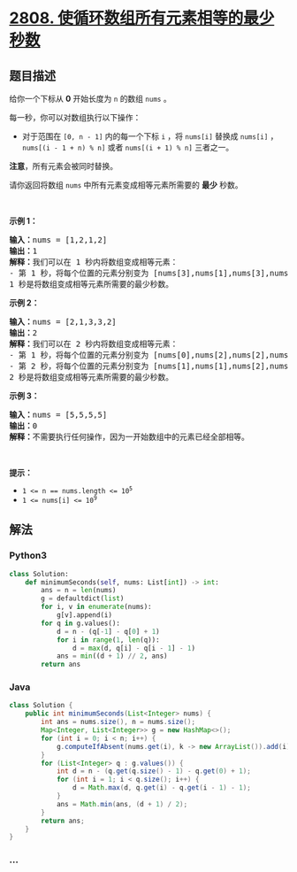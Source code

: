 # [2808. 使循环数组所有元素相等的最少秒数](https://leetcode-cn.com/problems/minimum-seconds-to-equalize-a-circular-array)



## 题目描述

<!-- 这里写题目描述 -->

<p>给你一个下标从 <strong>0</strong>&nbsp;开始长度为 <code>n</code>&nbsp;的数组&nbsp;<code>nums</code>&nbsp;。</p>

<p>每一秒，你可以对数组执行以下操作：</p>

<ul>
	<li>对于范围在&nbsp;<code>[0, n - 1]</code>&nbsp;内的每一个下标&nbsp;<code>i</code>&nbsp;，将&nbsp;<code>nums[i]</code> 替换成&nbsp;<code>nums[i]</code>&nbsp;，<code>nums[(i - 1 + n) % n]</code>&nbsp;或者&nbsp;<code>nums[(i + 1) % n]</code>&nbsp;三者之一。</li>
</ul>

<p><strong>注意</strong>，所有元素会被同时替换。</p>

<p>请你返回将数组 <code>nums</code>&nbsp;中所有元素变成相等元素所需要的 <strong>最少</strong>&nbsp;秒数。</p>

<p>&nbsp;</p>

<p><strong>示例 1：</strong></p>

<pre><b>输入：</b>nums = [1,2,1,2]
<b>输出：</b>1
<b>解释：</b>我们可以在 1 秒内将数组变成相等元素：
- 第 1 秒，将每个位置的元素分别变为 [nums[3],nums[1],nums[3],nums[3]] 。变化后，nums = [2,2,2,2] 。
1 秒是将数组变成相等元素所需要的最少秒数。
</pre>

<p><strong>示例 2：</strong></p>

<pre><b>输入：</b>nums = [2,1,3,3,2]
<b>输出：</b>2
<b>解释：</b>我们可以在 2 秒内将数组变成相等元素：
- 第 1 秒，将每个位置的元素分别变为 [nums[0],nums[2],nums[2],nums[2],nums[3]] 。变化后，nums = [2,3,3,3,3] 。
- 第 2 秒，将每个位置的元素分别变为 [nums[1],nums[1],nums[2],nums[3],nums[4]] 。变化后，nums = [3,3,3,3,3] 。
2 秒是将数组变成相等元素所需要的最少秒数。
</pre>

<p><strong>示例 3：</strong></p>

<pre><b>输入：</b>nums = [5,5,5,5]
<b>输出：</b>0
<b>解释：</b>不需要执行任何操作，因为一开始数组中的元素已经全部相等。
</pre>

<p>&nbsp;</p>

<p><strong>提示：</strong></p>

<ul>
	<li><code>1 &lt;= n == nums.length &lt;= 10<sup>5</sup></code></li>
	<li><code>1 &lt;= nums[i] &lt;= 10<sup>9</sup></code></li>
</ul>


## 解法

<!-- 这里可写通用的实现逻辑 -->

<!-- tabs:start -->

### **Python3**

<!-- 这里可写当前语言的特殊实现逻辑 -->

```python
class Solution:
    def minimumSeconds(self, nums: List[int]) -> int:
        ans = n = len(nums)
        g = defaultdict(list)
        for i, v in enumerate(nums):
            g[v].append(i)
        for q in g.values():
            d = n - (q[-1] - q[0] + 1)
            for i in range(1, len(q)):
                d = max(d, q[i] - q[i - 1] - 1)
            ans = min((d + 1) // 2, ans)
        return ans
```

### **Java**

<!-- 这里可写当前语言的特殊实现逻辑 -->

```java
class Solution {
    public int minimumSeconds(List<Integer> nums) {
        int ans = nums.size(), n = nums.size();
        Map<Integer, List<Integer>> g = new HashMap<>();
        for (int i = 0; i < n; i++) {
            g.computeIfAbsent(nums.get(i), k -> new ArrayList()).add(i);
        }
        for (List<Integer> q : g.values()) {
            int d = n - (q.get(q.size() - 1) - q.get(0) + 1);
            for (int i = 1; i < q.size(); i++) {
                d = Math.max(d, q.get(i) - q.get(i - 1) - 1);
            }
            ans = Math.min(ans, (d + 1) / 2);
        }
        return ans;
    }
}
```

### **...**

```

```

<!-- tabs:end -->

